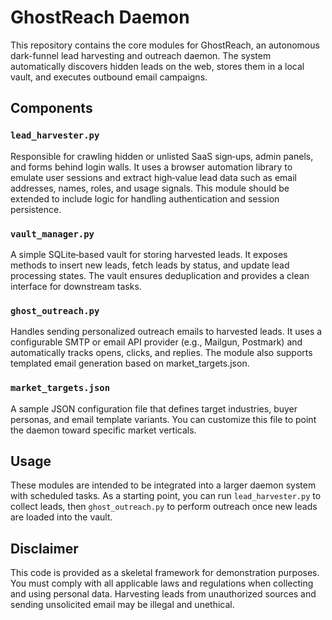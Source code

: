 # GhostReach Daemon

This repository contains the core modules for GhostReach, an autonomous dark-funnel lead harvesting and outreach daemon.  The system automatically discovers hidden leads on the web, stores them in a local vault, and executes outbound email campaigns.

## Components

### `lead_harvester.py`
Responsible for crawling hidden or unlisted SaaS sign‑ups, admin panels, and forms behind login walls.  It uses a browser automation library to emulate user sessions and extract high‑value lead data such as email addresses, names, roles, and usage signals.  This module should be extended to include logic for handling authentication and session persistence.

### `vault_manager.py`
A simple SQLite‑based vault for storing harvested leads.  It exposes methods to insert new leads, fetch leads by status, and update lead processing states.  The vault ensures deduplication and provides a clean interface for downstream tasks.

### `ghost_outreach.py`
Handles sending personalized outreach emails to harvested leads.  It uses a configurable SMTP or email API provider (e.g., Mailgun, Postmark) and automatically tracks opens, clicks, and replies.  The module also supports templated email generation based on market_targets.json.

### `market_targets.json`
A sample JSON configuration file that defines target industries, buyer personas, and email template variants.  You can customize this file to point the daemon toward specific market verticals.

## Usage

These modules are intended to be integrated into a larger daemon system with scheduled tasks.  As a starting point, you can run `lead_harvester.py` to collect leads, then `ghost_outreach.py` to perform outreach once new leads are loaded into the vault.

## Disclaimer

This code is provided as a skeletal framework for demonstration purposes.  You must comply with all applicable laws and regulations when collecting and using personal data.  Harvesting leads from unauthorized sources and sending unsolicited email may be illegal and unethical.

